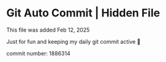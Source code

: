 # Git Auto Commit | Hidden File

This file was added Feb 12, 2025

Just for fun and keeping my daily git commit active 🤪

commit number: 1886314
